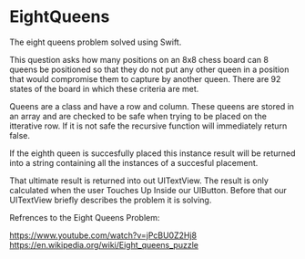 # EightQueens

The eight queens problem solved using Swift.

This question asks how many positions on an 8x8 chess board can 8 queens
be positioned so that they do not put any other queen in a position that
would compromise them to capture by another queen. There are 92 states of
the board in which these criteria are met. 

Queens are a class and have a row and column. These queens are stored in
an array and are checked to be safe when trying to be placed on the 
itterative row. If it is not safe the recursive function will immediately 
return false. 

If the eighth queen is succesfully placed this instance result will be
returned into a string containing all the instances of a succesful 
placement.

That ultimate result is returned into out UITextView. The result is only
calculated when the user Touches Up Inside our UIButton. Before that
our UITextView briefly describes the problem it is solving.

Refrences to the Eight Queens Problem:

https://www.youtube.com/watch?v=jPcBU0Z2Hj8
https://en.wikipedia.org/wiki/Eight_queens_puzzle
